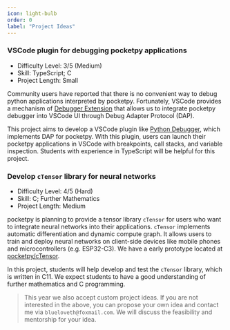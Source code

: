 ```yaml
---
icon: light-bulb
order: 0
label: "Project Ideas"
---
```


### VSCode plugin for debugging pocketpy applications

+ Difficulty Level: 3/5 (Medium)
+ Skill: TypeScript; C
+ Project Length: Small

Community users have reported that there is no convenient way to debug python applications interpreted by pocketpy. Fortunately, VSCode provides a mechanism of [Debugger Extension](https://code.visualstudio.com/api/extension-guides/debugger-extension) that allows us to integrate pocketpy debugger into VSCode UI through Debug Adapter Protocol (DAP).

This project aims to develop a VSCode plugin like [Python Debugger](https://marketplace.visualstudio.com/items?itemName=ms-python.debugpy), which implements DAP for pocketpy. With this plugin, users can launch their pocketpy applications in VSCode with breakpoints, call stacks, and variable inspection. Students with experience in TypeScript will be helpful for this project.

### Develop `cTensor` library for neural networks

+ Difficulty Level: 4/5 (Hard)
+ Skill: C; Further Mathematics
+ Project Length: Medium

pocketpy is planning to provide a tensor library `cTensor` for users who want to integrate neural networks into their applications. `cTensor` implements automatic differentiation and dynamic compute graph. It allows users to train and deploy neural networks on client-side devices like mobile phones and microcontrollers (e.g. ESP32-C3). We have a early prototype located at [pocketpy/cTensor](https://github.com/pocketpy/cTensor).

In this project, students will help develop and test the `cTensor` library, which is written in C11. We expect students to have a good understanding of further mathematics and C programming.

> This year we also accept custom project ideas. If you are not interested in the above, you can propose your own idea and contact me via `blueloveth@foxmail.com`. We will discuss the feasibility and mentorship for your idea.

